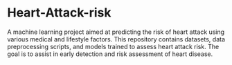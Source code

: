 # Heart-Attack-risk
A machine learning project aimed at predicting the risk of heart attack using various medical and lifestyle factors. This repository contains datasets, data preprocessing scripts, and models trained to assess heart attack risk. The goal is to assist in early detection and risk assessment of heart disease.
